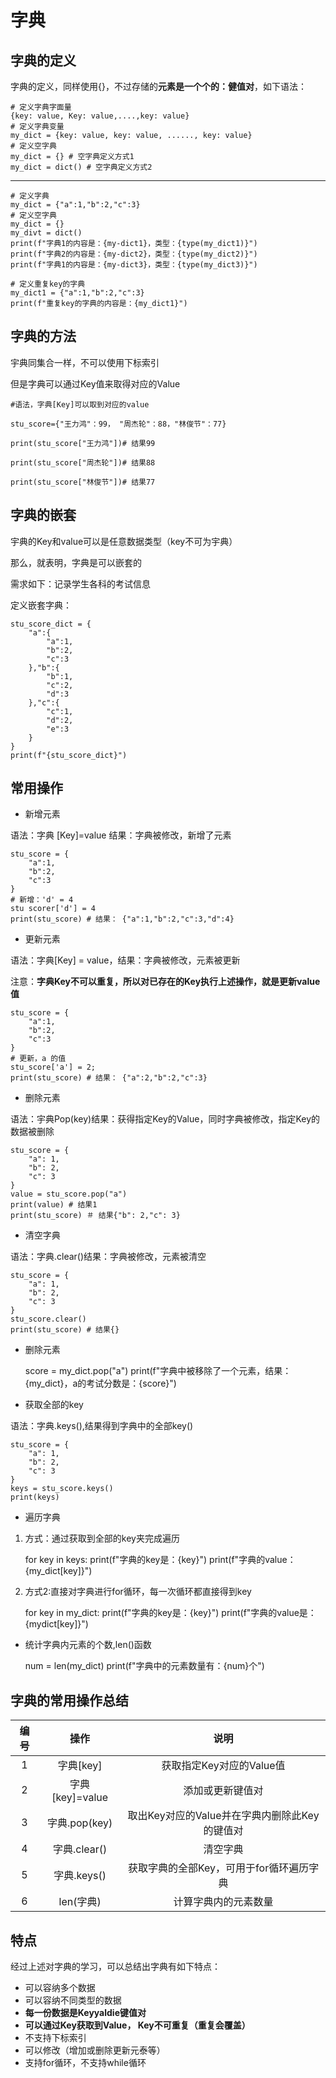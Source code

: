 # 字典

## 字典的定义

字典的定义，同样使用{}，不过存储的**元素是一个个的：健值对**，如下语法：

    # 定义字典字面量
    {key: value, Key: value,....,key: value}
    # 定义字典变量
    my_dict = {key: value, key: value, ......, key: value}
    # 定义空字典
    my_dict = {} # 空字典定义方式1
    my_dict = dict() # 空字典定义方式2

***

    # 定义字典
    my_dict = {"a":1,"b":2,"c":3}
    # 定义空字典
    my_dict = {}
    my_divt = dict()
    print(f"字典1的内容是：{my-dict1}，类型：{type(my_dict1)}")
    print(f"字典2的内容是：{my-dict2}，类型：{type(my_dict2)}")
    print(f"字典1的内容是：{my-dict3}，类型：{type(my_dict3)}")

    # 定义重复key的字典
    my_dict1 = {"a":1,"b":2,"c":3} 
    print(f"重复key的字典的内容是：{my_dict1}")

## 字典的方法

宇典同集合一样，不可以使用下标索引

但是字典可以通过Key值来取得对应的Value

    #语法，字典[Key]可以取到对应的value

    stu_score={"王力鸿"：99， "周杰轮"：88，"林俊节"：77}

    print(stu_score["王力鸿"])# 结果99

    print(stu_score["周杰轮"])# 结果88

    print(stu_score["林俊节"])# 结果77

## 字典的嵌套

宇典的Key和value可以是任意数据类型（key不可为宇典）

那么，就表明，字典是可以嵌套的

需求如下：记录学生各科的考试信息

定义嵌套字典：

    stu_score_dict = {
        "a":{
            "a":1,
            "b":2,
            "c":3
        },"b":{
            "b":1,
            "c":2,
            "d":3
        },"c":{
            "c":1,
            "d":2,
            "e":3
        }
    }
    print(f"{stu_score_dict}")

## 常用操作

* 新增元素

语法：字典 [Key]=value 结果：字典被修改，新增了元素

    stu_score = {
        "a":1,
        "b":2,
        "c":3
    }
    # 新增：'d' = 4
    stu scorer['d'] = 4
    print(stu_score) # 结果： {"a":1,"b":2,"c":3,"d":4}

* 更新元素

语法：字典[Key] = value，结果：字典被修改，元素被更新

注意：**字典Key不可以重复，所以对已存在的Key执行上述操作，就是更新value值**

    stu_score = {
        "a":1,
        "b":2,
        "c":3
    }
    # 更新，a 的值
    stu_score['a'] = 2;
    print(stu_score) # 结果： {"a":2,"b":2,"c":3}

* 删除元素

语法：宇典Pop(key)结果：获得指定Key的Value，同时字典被修改，指定Key的数据被删除

    stu_score = {
        "a": 1,
        "b": 2,
        "c": 3
    }
    value = stu_score.pop("a")
    print(value) # 结果1
    print(stu_score) ＃ 结果{"b": 2,"c": 3}

* 清空字典

语法：字典.clear()结果：字典被修改，元素被清空

    stu_score = {
        "a": 1,
        "b": 2,
        "c": 3
    }
    stu_score.clear()
    print(stu_score) # 结果{}

* 删除元素

    score = my_dict.pop("a")
    print(f"字典中被移除了一个元素，结果：{my_dict}，a的考试分数是：{score}")

* 获取全部的key

语法：字典.keys(),结果得到字典中的全部key()

    stu_score = {
        "a": 1,
        "b": 2,
        "c": 3
    }
    keys = stu_score.keys()
    print(keys) 

* 遍历字典

1. 方式：通过获取到全部的key夹完成遍历

    for key in keys:
        print(f"字典的key是：{key}")
        print(f"字典的value：{my_dict[key]}")

2. 方式2:直接对字典进行for循环，每一次循环都直接得到key

    for key in my_dict:
        print(f"字典的key是：{key}")
        print(f"字典的value是：{mydict[key]}")

* 统计字典内元素的个数,len()函数

    num = len(my_dict)
    print(f"字典中的元素数量有：{num}个")

## 字典的常用操作总结

|编号|操作|说明|
|:-:|:-:|:--:|
|1|字典[key]|获取指定Key对应的Value值|
|2|字典[key]=value|添加或更新键值对|
|3|字典.pop(key)|取出Key对应的Value并在字典内删除此Key的键值对|
|4|字典.clear()|清空字典|
|5|字典.keys()|获取字典的全部Key，可用于for循环遍历字典|
|6|len(字典)|计算字典内的元素数量|

## 特点

经过上述对字典的学习，可以总结出字典有如下特点：

* 可以容纳多个数据
* 可以容纳不同类型的数据
* **每一份数据是Keyyaldie键值对**
* **可以通过Key获取到Value， Key不可重复（重复会覆盖）**
* 不支持下标索引
* 可以修改（增加或删除更新元泰等）
* 支持for循环，不支持while循环


